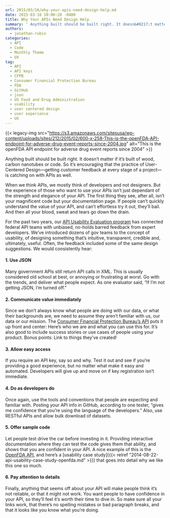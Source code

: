 ```yaml
---
url: 2015/03/16/why-your-apis-need-design-help.md
date: 2015-03-16 10:00:28 -0400
title: Why Your APIs Need Design Help
summary: ' Anything built should be built right. It doesn&#8217;t matter if it&rsquo;s built of wood, carbon nanotubes or code. So it&rsquo;s encouraging that the practice of User-Centered Design&mdash;getting customer feedback at every stage of a project&mdash;is catching on with'
authors:
  - jonathan-rubin
categories:
  - API
  - Code
  - Monthly Theme
  - UX
tag:
  - API
  - API keys
  - CFPB
  - Consumer Financial Protection Bureau
  - FDA
  - GitHub
  - json
  - US Food and Drug Administration
  - usability
  - user centered design
  - user experience
  - UX
---
```


{{< legacy-img src="https://s3.amazonaws.com/sitesusa/wp-content/uploads/sites/212/2015/02/600-x-258-This-is-the-openFDA-API-endpoint-for-adverse-drug-event-reports-since-2004.jpg" alt="This is the openFDA API endpoint for adverse drug event reports since 2004" >}}

Anything built should be built right. It doesn&#8217;t matter if it’s built of wood, carbon nanotubes or code. So it’s encouraging that the practice of User-Centered Design—getting customer feedback at every stage of a project—is catching on with APIs as well.

When we think APIs, we mostly think of developers and not designers. But the experience of those who want to use your APIs isn’t just dependant of the strength and elegance of your API. The first thing they see, after all, isn’t your magnificent code but your documentation page. If people can’t quickly understand the value of your API, and can’t effortless try it out, they’ll bail. And then all your blood, sweat and tears go down the drain.

For the past two years, our [API Usability Evaluation program](http://18f.github.io/API-Usability-Testing/) has connected federal API teams with unbiased, no-holds barred feedback from expert developers. We&#8217;ve introduced dozens of gov teams to the concept of usability, of designing something that’s intuitive, transparent, credible and, ultimately, useful. Often, the feedback included some of the same design suggestions. We would consistently hear:

#### 1. Use JSON

Many government APIs still return API calls in XML. This is usually considered old school at best, or annoying or frustrating at worst. Go with the trends, and deliver what people expect. As one evaluator said, “If I’m not getting JSON, I’m turned off.”

#### 2. Communicate value immediately

Since we don’t always know what people are doing with our data, or what their backgrounds are, we need to assume they aren’t familiar with us, our data or our mission. The [Consumer Financial Protection Bureau’s API](http://cfpb.github.io/api/hmda/) puts it up front and center: Here’s who we are and what you can use this for. It’s also good to include success stories or use cases of people using your product. Bonus points: Link to things they’ve created!

#### 3. Allow easy access

If you require an API key, say so and why. Test it out and see if you’re providing a good experience, but no matter what make it easy and automated. Developers will give up and move on if key registration isn’t immediate.

#### 4. Do as developers do

Once again, use the tools and conventions that people are expecting and familiar with. Posting your API info in GitHub, according to one tester, “gives me confidence that you’re using the language of the developers.” Also, use RESTful APIs and allow bulk download of datasets.

#### 5. Offer sample code

Let people test drive the car before investing in it. Providing interactive documentation where they can test the code gives them that ability, and shows that you are confident in your API. A nice example of this is the [OpenFDA API](https://open.fda.gov/), and here’s a [usability case study]({{< relref "2014-08-22-api-usability-case-study-openfda.md" >}}) that goes into detail why we like this one so much.

#### 6. Pay attention to details

Finally, anything that seems off about your API will make people think it’s not reliable, or that it might not work. You want people to have confidence in your API, so they’ll feel it’s worth their time to dive in. So make sure all your links work, that there’s no spelling mistakes or bad paragraph breaks, and that it looks like you know what you’re doing.